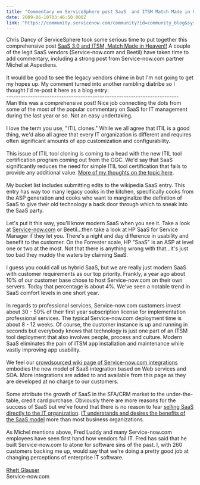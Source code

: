 ```yaml
---
title: "Commentary on ServiceSphere post SaaS  and ITSM Match Made in Heaven"
date: 2009-06-10T03:46:50.000Z
link: "https://community.servicenow.com/community?id=community_blog&sys_id=bd5c66a1dbd0dbc01dcaf3231f961970"
---
```

<p>Chris Dancy of ServiceSphere took some serious time to put together this comprehensive post <a title="w.servicesphere.com/blog/2009/6/4/saas-30-and-itsm-match-made-in-heaven.html" href="http://www.servicesphere.com/blog/2009/6/4/saas-30-and-itsm-match-made-in-heaven.html" rel="lightframe">SaaS 3.0 and ITSM, Match Made in Heaven!!</a> A couple of the legit SaaS vendors (Service-now.com and Beetil) have taken time to add commentary, including a strong post from Service-now.com partner Michel at Aspediens.<br /><br />It would be good to see the legacy vendors chime in but I'm not going to get my hopes up. My comment turned into another rambling diatribe so I thought I'd re-post it here as a blog entry:<br />------------------------------------------------------------------------<br />Man this was a comprehensive post! Nice job connecting the dots from some of the most of the popular commentary on SaaS for IT management during the last year or so. Not an easy undertaking.<br /><br />I love the term you use, "ITIL clones." While we all agree that ITIL is a good thing, we'd also all agree that every IT organization is different and requires often significant amounts of app customization and configurability. <br /><br />This issue of ITIL tool cloning is coming to a head with the new ITIL tool certification program coming out from the OGC. We'd say that SaaS significantly reduces the need for simple ITIL tool certification that fails to provide any additional value. <a title="ervicenow_commentary/blog/2009/6/3/1185" href="/groups/servicenow_commentary/blog/2009/6/3/1185">More of my thoughts on the topic here</a>.<br /><br />My bucket list includes submitting edits to the wikipedia SaaS entry. This entry has way too many legacy cooks in the kitchen, specifically cooks from the ASP generation and cooks who want to marginalize the definition of SaaS to give their old technology a back door through which to sneak into the SaaS party. <br /><br />Let's put it this way, you'll know modern SaaS when you see it. Take a look at <a title="mo.service-now.com" href="http://demo.service-now.com">Service-now.com</a> or Beetil...then take a look at HP SaaS for Service Manager if they let you. There's a night and day difference in usability and benefit to the customer. On the Forrester scale, HP "SaaS" is an ASP at level one or two at the most. Not that there is anything wrong with that...it's just too bad they muddy the waters by claiming SaaS.<br /><br />I guess you could call us hybrid SaaS, but we are really just modern SaaS with customer requirements as our top priority. Frankly, a year ago about 10% of our customer base chose to host Service-now.com on their own servers. Today that percentage is about 4%. We've seen a notable trend in SaaS comfort levels in one short year.<br /><br />In regards to professional services, Service-now.com customers invest about 30 - 50% of their first year subscription license for implementation professional services. The typical Service-now.com deployment time is about 8 - 12 weeks. Of course, the customer instance is up and running in seconds but everybody knows that technology is just one part of an ITSM tool deployment that also involves people, process and culture. Modern SaaS eliminates the pain of ITSM app installation and maintenance while vastly improving app usability.<br /><br />We feel our <a title="ki.service-now.com/index.php?title=Integration_Overview" href="http://wiki.service-now.com/index.php?title=Integration_Overview">crowdsourced wiki page of Service-now.com integrations</a> embodies the new model of SaaS integration based on Web services and SOA. More integrations are added to and available from this page as they are developed at no charge to our customers.<br /><br />Some attribute the growth of SaaS in the SFA/CRM market to the under-the-table, credit card purchase. Obviously there are more reasons for the success of SaaS but we've found that there is no reason to fear <a title="ervicenow_commentary/blog/2009/3/17/1184" href="/groups/servicenow_commentary/blog/2009/3/17/1184">selling SaaS directly to the IT organization</a>. <a title="w.ebizq.net/blogs/connectedweb/2009/05/saas_and_cloud_forging_a_new_r.php" href="http://www.ebizq.net/blogs/connectedweb/2009/05/saas_and_cloud_forging_a_new_r.php" rel="lightframe">IT understands and desires the benefits of the SaaS model</a> more than most business organizations.<br /><br />As Michel mentions above, Fred Luddy and many Service-now.com employees have seen first hand how vendors fail IT. Fred has said that he built Service-now.com to atone for software sins of the past. I, with 260 customers backing me up, would say that we're doing a pretty good job at changing perceptions of enterprise IT software.<br /><br /><a title="itter.com/rglauser" href="http://twitter.com/rglauser">Rhett Glauser</a><br />Service-now.com</p>